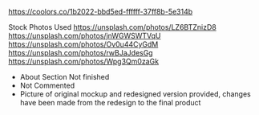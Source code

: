 https://coolors.co/1b2022-bbd5ed-ffffff-37ff8b-5e314b

Stock Photos Used
https://unsplash.com/photos/LZ6BTZnizD8
https://unsplash.com/photos/jnWGWSWTVqU
https://unsplash.com/photos/Ov0u44CyGdM
https://unsplash.com/photos/rwBJaJdesGg
https://unsplash.com/photos/Wpg3Qm0zaGk

- About Section Not finished
- Not Commented
- Picture of original mockup and redesigned version provided, changes have been made from the redesign to the final product
